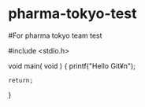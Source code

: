 # pharma-tokyo-test
#For pharma tokyo team test

#include <stdio.h>

void main( void )
{
	printf("Hello Git¥n");
	
	return;
}
